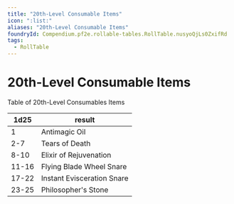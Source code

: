 ```yaml
---
title: "20th-Level Consumable Items"
icon: ":list:"
aliases: "20th-Level Consumable Items"
foundryId: Compendium.pf2e.rollable-tables.RollTable.nusyoQjLs0ZxifRd
tags:
  - RollTable
---
```


# 20th-Level Consumable Items
<p>Table of 20th-Level Consumables Items</p>

| 1d25 | result |
|------|--------|
| 1 | Antimagic Oil |
| 2-7 | Tears of Death |
| 8-10 | Elixir of Rejuvenation |
| 11-16 | Flying Blade Wheel Snare |
| 17-22 | Instant Evisceration Snare |
| 23-25 | Philosopher's Stone |
